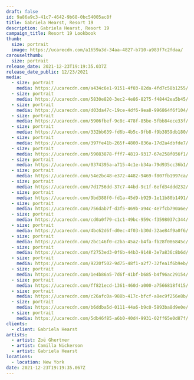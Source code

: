 ```yaml
---
draft: false
id: 9a86a9c3-41c7-4642-9b68-0bc54005ac8f
title: Gabriela Hearst, Resort 19
description: Gabriela Hearst, Resort 19
campaign_title: Resort 19 Lookbook
thumb:
  size: portrait
  image: https://ucarecdn.com/a1659a3d-34aa-4827-b710-a983f7c2fdaa/
carouselthumb:
  size: portrait
release_date: 2021-12-23T19:19:35.037Z
release_date_public: 12/23/2021
media:
  - size: portrait
    media: https://ucarecdn.com/a434c6e1-9151-4f03-82da-4fd7c58b1255/
  - size: portrait
    media: https://ucarecdn.com/5830e820-3ec2-4e86-8275-f48442ea5b45/
  - size: portrait
    media: https://ucarecdn.com/d03da47c-19ce-4df6-9ea8-996864f6f104/
  - size: portrait
    media: https://ucarecdn.com/5906fbef-9c8c-478f-85be-5fbb84ece33f/
  - size: portrait
    media: https://ucarecdn.com/332bb639-fd6b-4b5c-9fb8-f9b3859db180/
  - size: portrait
    media: https://ucarecdn.com/397fe41b-265f-4800-836a-17d2a4dbfde7/
  - size: portrait
    media: https://ucarecdn.com/59083878-fff7-4819-9317-67e258f056f1/
  - size: portrait
    media: https://ucarecdn.com/0374395a-a715-4c1e-b34a-79d935cc36b1/
  - size: portrait
    media: https://ucarecdn.com/54e2bc48-e372-4482-9469-f807fb1997ca/
  - size: portrait
    media: https://ucarecdn.com/7d1756dd-37c7-44bd-9c1f-6efd34ddd232/
  - size: portrait
    media: https://ucarecdn.com/9bd388f0-fd1a-45d9-b929-1e11b80b1491/
  - size: portrait
    media: https://ucarecdn.com/756dab7f-d3f5-469b-a94c-4e7fcb790a6e/
  - size: portrait
    media: https://ucarecdn.com/cd0a0f79-c1c1-49bc-959c-f3598037c344/
  - size: portrait
    media: https://ucarecdn.com/4bc62d6f-d0ec-4f03-b30d-32ae84f9a0f6/
  - size: portrait
    media: https://ucarecdn.com/2bc146f0-c2ba-45a2-b4fa-fb28f086845c/
  - size: portrait
    media: https://ucarecdn.com/f2753ed3-0f6b-44b3-9148-3e7a836c8b6d/
  - size: portrait
    media: https://ucarecdn.com/9220f502-9d75-48f1-a2f7-32fea1f6b9eb/
  - size: portrait
    media: https://ucarecdn.com/1e4b86a5-7d6f-41bf-b685-b4f96ac29154/
  - size: portrait
    media: https://ucarecdn.com/ff821ecd-1361-460d-a000-a7566818f415/
  - size: portrait
    media: https://ucarecdn.com/c26afc0a-988b-417c-bfcf-a8ec9f256e8b/
  - size: portrait
    media: https://ucarecdn.com/b6ddba5d-0111-44a6-b9c0-5893ba8d9e0e/
  - size: portrait
    media: https://ucarecdn.com/5db46f85-a6b0-40d4-9931-02ff65e0d87f/
clients:
  - client: Gabriela Hearst
artists:
  - artist: Zoë Ghertner
  - artist: Camilla Nickerson
  - artist: Gabriela Hearst
locations:
  - location: New York
date: 2021-12-23T19:19:35.067Z
---
```

